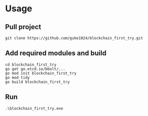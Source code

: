 # Usage

## Pull project
```shell
git clone https://github.com/guke1024/blockchain_first_try.git
```

## Add required modules and build
```shell
cd blockchain_first_try
go get go.etcd.io/bbolt/...
go mod init blockchain_first_try
go mod tidy
go build blockchain_first_try
```
## Run
```shell
.\blockchain_first_try.exe
```